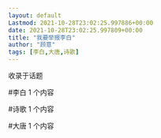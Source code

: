 ```yaml
---
layout: default
Lastmod: 2021-10-28T23:02:25.997886+00:00
date: 2021-10-28T23:02:25.997809+00:00
title: "我要举报李白"
author: "顾意"
tags: [李白,大唐,诗歌]
---
```


收录于话题

#李白 1 个内容

#诗歌 1 个内容

#大唐 1 个内容

